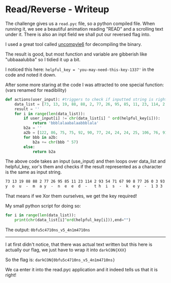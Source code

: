 # Read/Reverse - Writeup

The challenge gives us a `read.pyc` file, so a python compiled file.
When running it, we see a beautiful animation reading "READ" and a scrolling text under it.
There is also an inpt field we shall put our reversed flag into.

I used a great tool called [uncompyle6](https://github.com/rocky/python-uncompyle6) for decompiling the binary.

The result is good, but most function and variable are gibberish like "ubbaaalubba" so I tidied it up a bit.

I noticed this here: `helpful_key = 'you-may-need-this-key-1337'` in the code and noted it down.

After some more staring at the code I was attracted to one special function: (vars renamed for readibility)
```py
def actions(user_input): #triggers to check if inputted string is right
    data_list = [73, 13, 19, 88, 88, 2, 77, 26, 95, 85, 11, 23, 114, 2, 93, 54, 71, 67, 90, 8, 77, 26, 0, 3, 93, 68]
    result = ''
    for i in range(len(data_list)):
        if user_input[i] != chr(data_list[i] ^ ord(helpful_key[i])):
            return 'bbblalaabalaabbblala'
        b2a = ''
        a2b = [122, 86, 75, 75, 92, 90, 77, 24, 24, 24, 25, 106, 76, 91, 84, 80, 77, 25, 77, 81, 92, 25, 92, 87, 77, 80, 75, 92, 25, 74, 77, 75, 80, 87, 94, 25, 88, 74, 25, 95, 85, 88, 94]
        for bbb in a2b:
            b2a += chr(bbb ^ 57)
        else:
            return b2a
``` 

The above code takes an input (use_input) and then loops over data_list and helpful_key, xor's them and checks if the result represented as a character is the same as input string.
```txt
73 13 19 88 88 2 77 26 95 85 11 23 114 2 93 54 71 67 90 8 77 26 0 3 93 68
y  o  u  -  m  a y  -  n  e  e  d  -   t h  i  s  -  k  e y  -  1 3 3  7
```
That means if we Xor them ourselves, we get the key required!

My small python script for doing so:
```py
for i in range(len(data_list)):
	print(chr(data_list[i]^ord(helpful_key[i])),end="")
```
The output:
`0bfu5c4710ns_v5_4n1m4710ns`

-----------------------------

I at first didn't notice, that there was actual text written but this here is actually our flag, we just have to wrap it into `darkCON{XXX}`

So the flag is: `darkCON{0bfu5c4710ns_v5_4n1m4710ns}`

We ca enter it into the read.pyc application and it indeed tells us that it is right!


